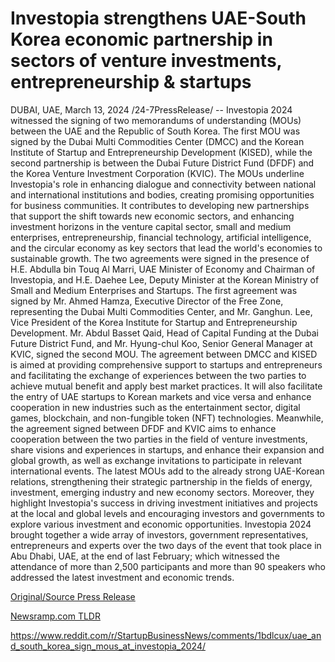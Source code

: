 # Investopia strengthens UAE-South Korea economic partnership in sectors of venture investments, entrepreneurship & startups

DUBAI, UAE, March 13, 2024 /24-7PressRelease/ -- Investopia 2024 witnessed the signing of two memorandums of understanding (MOUs) between the UAE and the Republic of South Korea. The first MOU was signed by the Dubai Multi Commodities Center (DMCC) and the Korean Institute of Startup and Entrepreneurship Development (KISED), while the second partnership is between the Dubai Future District Fund (DFDF) and the Korea Venture Investment Corporation (KVIC).  The MOUs underline Investopia's role in enhancing dialogue and connectivity between national and international institutions and bodies, creating promising opportunities for business communities. It contributes to developing new partnerships that support the shift towards new economic sectors, and enhancing investment horizons in the venture capital sector, small and medium enterprises, entrepreneurship, financial technology, artificial intelligence, and the circular economy as key sectors that lead the world's economies to sustainable growth.  The two agreements were signed in the presence of H.E. Abdulla bin Touq Al Marri, UAE Minister of Economy and Chairman of Investopia, and H.E. Daehee Lee, Deputy Minister at the Korean Ministry of Small and Medium Enterprises and Startups. The first agreement was signed by Mr. Ahmed Hamza, Executive Director of the Free Zone, representing the Dubai Multi Commodities Center, and Mr. Ganghun. Lee, Vice President of the Korea Institute for Startup and Entrepreneurship Development. Mr. Abdul Basset Qaid, Head of Capital Funding at the Dubai Future District Fund, and Mr. Hyung-chul Koo, Senior General Manager at KVIC, signed the second MOU.  The agreement between DMCC and KISED is aimed at providing comprehensive support to startups and entrepreneurs and facilitating the exchange of experiences between the two parties to achieve mutual benefit and apply best market practices. It will also facilitate the entry of UAE startups to Korean markets and vice versa and enhance cooperation in new industries such as the entertainment sector, digital games, blockchain, and non-fungible token (NFT) technologies.  Meanwhile, the agreement signed between DFDF and KVIC aims to enhance cooperation between the two parties in the field of venture investments, share visions and experiences in startups, and enhance their expansion and global growth, as well as exchange invitations to participate in relevant international events.  The latest MOUs add to the already strong UAE-Korean relations, strengthening their strategic partnership in the fields of energy, investment, emerging industry and new economy sectors. Moreover, they highlight Investopia's success in driving investment initiatives and projects at the local and global levels and encouraging investors and governments to explore various investment and economic opportunities.  Investopia 2024 brought together a wide array of investors, government representatives, entrepreneurs and experts over the two days of the event that took place in Abu Dhabi, UAE, at the end of last February; which witnessed the attendance of more than 2,500 participants and more than 90 speakers who addressed the latest investment and economic trends. 

[Original/Source Press Release](https://www.24-7pressrelease.com/press-release/509189/investopia-strengthens-uae-south-korea-economic-partnership-in-sectors-of-venture-investments-entrepreneurship-startups)
                    

[Newsramp.com TLDR](None) 

https://www.reddit.com/r/StartupBusinessNews/comments/1bdlcux/uae_and_south_korea_sign_mous_at_investopia_2024/